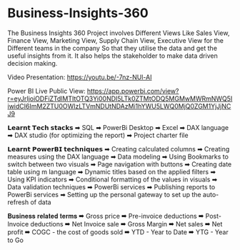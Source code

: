 # Business-Insights-360

The Business Insights 360 Project involves Different Views Like Sales View, Finance View, Marketing View, Supply Chain View, Executive View for the Different teams in the company So that they utilise the data and get the useful insights from it. It also helps the stakeholder to make data driven decision making.

Video Presentation: https://youtu.be/-7nz-NUl-AI

Power BI Live Public View: https://app.powerbi.com/view?r=eyJrIjoiODFiZTdlMTItOTQ3Yi00NDI5LTk0ZTMtODQ5MGMwMWRmNWQ5IiwidCI6ImM2ZTU0OWIzLTVmNDUtNDAzMi1hYWU5LWQ0MjQ0ZGM1YjJjNCJ9

𝗟𝗲𝗮𝗿𝗻𝘁 𝗧𝗲𝗰𝗵 𝘀𝘁𝗮𝗰𝗸𝘀 ➡ SQL ➡ PowerBi Desktop ➡ Excel ➡ DAX language ➡ DAX studio (for optimizing the report) ➡ Project charter file

𝗟𝗲𝗮𝗿𝗻𝘁 𝗣𝗼𝘄𝗲𝗿𝗕𝗜 𝘁𝗲𝗰𝗵𝗻𝗶𝗾𝘂𝗲𝘀 ➡ Creating calculated columns ➡ Creating measures using the DAX language ➡ Data modeling ➡ Using Bookmarks to switch between two visuals ➡ Page navigation with buttons ➡ Creating date table using m language ➡ Dynamic titles based on the applied filters ➡ Using KPI indicators ➡ Conditional formatting of the values in visuals ➡ Data validation techniques ➡ PowerBi services ➡ Publishing reports to PowerBi services ➡ Setting up the personal gateway to set up the auto-refresh of data

𝐁𝐮𝐬𝐢𝐧𝐞𝐬𝐬 𝐫𝐞𝐥𝐚𝐭𝐞𝐝 𝐭𝐞𝐫𝐦𝐬 ➡ Gross price ➡ Pre-invoice deductions ➡ Post-Invoice deductions ➡ Net Invoice sale ➡ Gross Margin ➡ Net sales ➡ Net profit ➡ COGC - the cost of goods sold ➡ YTD - Year to Date ➡ YTG - Year to Go
